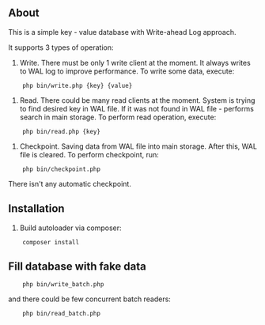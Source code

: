 ## About

This is a simple key - value database with Write-ahead Log approach.

It supports 3 types of operation:
1. Write.
There must be only 1 write client at the moment.
It always writes to WAL log to improve performance.
To write some data, execute:
```
    php bin/write.php {key} {value}
```

1. Read.
There could be many read clients at the moment.
System is trying to find desired key in WAL file. If it was not found in WAL file - performs search in main storage.
To perform read operation, execute:
```
    php bin/read.php {key}
```

1. Checkpoint.
Saving data from WAL file into main storage. After this, WAL file is cleared.
To perform checkpoint, run:
```
    php bin/checkpoint.php
```
There isn't any automatic checkpoint.

## Installation

1. Build autoloader via composer:
```
    composer install
```

## Fill database with fake data

```
    php bin/write_batch.php
```
and there could be few concurrent batch readers:
```
    php bin/read_batch.php
```
